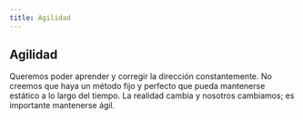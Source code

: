 ```yaml
---
title: Agilidad
---
```

## Agilidad
Queremos poder aprender y corregir la dirección constantemente. No creemos que haya un método fijo y perfecto que pueda mantenerse estático a lo largo del tiempo. La realidad cambia y nosotros cambiamos; es importante mantenerse ágil.